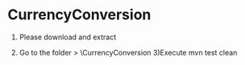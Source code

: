# CurrencyConversion

1) Please download and extract

2) Go to the folder > \CurrencyConversion 
3)Execute mvn test clean
